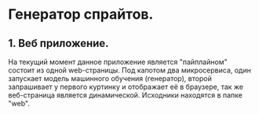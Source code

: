# Генератор спрайтов.
## 1. Веб приложение.
 На текущий момент данное приложение является "пайплайном" состоит из одной web-страницы. Под капотом два микросервиса, один запускает модель машинного обучения (генератор), второй запрашивает у первого куртинку и отображает её в браузере, так же веб-страница является динамической.
 Исходники находятся в папке "web".
